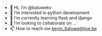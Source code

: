 - 👋 Hi, I’m @baluwekv
- 👀 I’m interested in python development
- 🌱 I’m currently learning flask and django
- 💞️ I’m looking to collaborate on ...
- 📫 How to reach me kevin_baluwe@live.be

<!---
baluwekv/baluwekv is a ✨ special ✨ repository because its `README.md` (this file) appears on your GitHub profile.
You can click the Preview link to take a look at your changes.
--->
